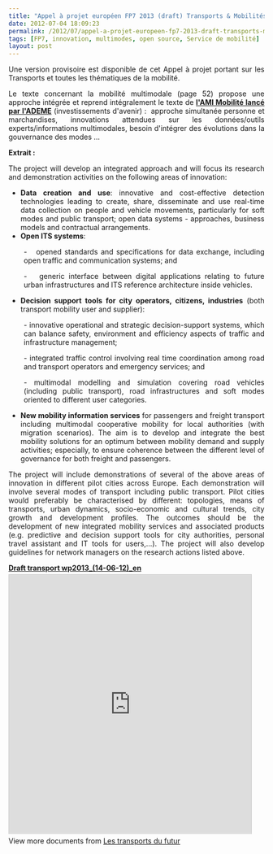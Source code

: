 ```yaml
---
title: "Appel à projet européen FP7 2013 (draft) Transports & Mobilités"
date: 2012-07-04 18:09:23
permalink: /2012/07/appel-a-projet-europeen-fp7-2013-draft-transports-mobilites.html
tags: [FP7, innovation, multimodes, open source, Service de mobilité]
layout: post
---
```


<p style="text-align: justify;">Une version provisoire est disponible de cet Appel à projet portant sur les Transports et toutes les thématiques de la mobilité.</p> <p style="text-align: justify;">Le texte concernant la mobilité multimodale (page 52) propose une approche intégrée et reprend intégralement le texte de <a href="http://www2.ademe.fr/servlet/getDoc?cid=96&m=3&id=80842&p1=1" target="_blank"><strong>l'AMI Mobilité lancé par l'ADEME</strong></a> (investissements d'avenir) :  approche simultanée personne et marchandises, innovations attendues sur les données/outils experts/informations multimodales, besoin d'intégrer des évolutions dans la gouvernance des modes ... </p>  <!--more-->   <p style="text-align: justify;"><strong>Extrait :</strong></p> <p style="text-align: justify;">The project will develop an integrated approach and will focus its research and demonstration activities on the following areas of innovation:</p> <ul style="text-align: justify;"> <li><strong>Data creation and use</strong>: innovative and cost-effective detection technologies leading to create, share, disseminate and use real-time data collection on people and vehicle movements, particularly for soft modes and public transport; open data systems - approaches, business models and contractual arrangements. </li> <li><strong>Open ITS systems</strong>: </li> </ul> <p style="padding-left: 30px; text-align: justify;">-   opened standards and specifications for data exchange, including open traffic and communication systems; and</p> <p style="padding-left: 30px; text-align: justify;">-   generic interface between digital applications relating to future urban infrastructures and ITS reference architecture inside vehicles.</p> <ul style="text-align: justify;"> <li><strong>Decision support tools for city operators, citizens, industries</strong> (both transport mobility user and supplier): </li> </ul> <p style="padding-left: 30px; text-align: justify;">- innovative operational and strategic decision-support systems, which can balance safety, environment and efficiency aspects of traffic and infrastructure management;</p> <p style="padding-left: 30px; text-align: justify;">- integrated traffic control involving real time coordination among road and transport operators and emergency services; and</p> <p style="padding-left: 30px; text-align: justify;">- multimodal modelling and simulation covering road vehicles (including public transport), road infrastructures and soft modes oriented to different user categories.</p> <ul style="text-align: justify;"> <li><strong>New mobility information services</strong> for passengers and freight transport including multimodal cooperative mobility for local authorities (with migration scenarios). The aim is to develop and integrate the best mobility solutions for an optimum between mobility demand and supply activities; especially, to ensure coherence between the different level of governance for both freight and passengers. </li> </ul> <p style="text-align: justify;">The project will include demonstrations of several of the above areas of innovation in different pilot cities across Europe. Each demonstration will involve several modes of transport including public transport. Pilot cities would preferably be characterised by different: topologies, means of transports, urban dynamics, socio-economic and cultural trends, city growth and development profiles. The outcomes should be the development of new integrated mobility services and associated products (e.g. predictive and decision support tools for city authorities, personal travel assistant and IT tools for users,…). The project will also develop guidelines for network managers on the research actions listed above.</p> <div id="__ss_13540030" style="width: 477px;"><strong style="display: block; margin: 12px 0 4px;"><a href="http://www.slideshare.net/transportsdufutur/draft-transport-wp2013140612en" target="_blank" title="Draft transport wp2013_(14-06-12)_en">Draft transport wp2013_(14-06-12)_en</a></strong> <iframe frameborder="0" height="510" marginheight="0" marginwidth="0" scrolling="no" src="http://www.slideshare.net/slideshow/embed_code/13540030" style="border: 1px solid #CCC; border-width: 1px 1px 0;" width="477"></iframe> <div style="padding: 5px 0 12px;">View more documents from <a href="http://www.slideshare.net/transportsdufutur" target="_blank">Les transports du futur</a></div> </div>
